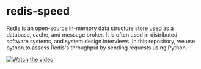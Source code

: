 # redis-speed

Redis is an open-source in-memory data structure store used as a database, cache, and message broker.
It is often used in distributed software systems, and system design interviews.
In this repository, we use python to assess Redis's throughput by sending requests using Python.


[![Watch the video](https://i.ytimg.com/vi/w9aG3B49YV8/maxresdefault.jpg)](https://youtu.be/w9aG3B49YV8)

